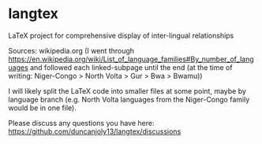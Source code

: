 # langtex
LaTeX project for comprehensive display of inter-lingual relationships

Sources: wikipedia.org (I went through https://en.wikipedia.org/wiki/List_of_language_families#By_number_of_languages and followed each linked-subpage until the end (at the time of writing: Niger-Congo > North Volta > Gur > Bwa > Bwamu))

I will likely split the LaTeX code into smaller files at some point, maybe by language branch (e.g. North Volta languages from the Niger-Congo family would be in one file).

Please discuss any questions you have here: https://github.com/duncanjoly13/langtex/discussions
